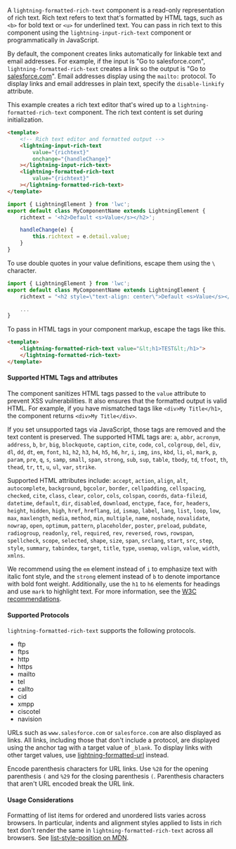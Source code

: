 A `lightning-formatted-rich-text` component is a read-only representation of
rich text. Rich text refers to text that's formatted by HTML tags, such as
`<b>` for bold text or `<u>` for underlined text. You can pass in rich text to
this component using the `lightning-input-rich-text` component or
programmatically in JavaScript.

By default, the component creates links automatically for linkable text and email addresses. For example, if the input is "Go to salesforce.com", `lightning-formatted-rich-text` creates a link so the output is "Go to [salesforce.com](https://www.salesforce.com/)". Email addresses display using the `mailto:` protocol.
To display links and email addresses in plain text, specify the `disable-linkify` attribute.

This example creates a rich text editor that's wired up to a
`lightning-formatted-rich-text` component. The rich text content is set during
initialization.

```html
<template>
    <!-- Rich text editor and formatted output -->
    <lightning-input-rich-text
        value="{richtext}"
        onchange="{handleChange}"
    ></lightning-input-rich-text>
    <lightning-formatted-rich-text
        value="{richtext}"
    ></lightning-formatted-rich-text>
</template>
```

```javascript
import { LightningElement } from 'lwc';
export default class MyComponentName extends LightningElement {
    richtext = '<h2>Default <s>Value</s></h2>';

    handleChange(e) {
        this.richtext = e.detail.value;
    }
}
```

To use double quotes in your value definitions, escape them using the `\`
character.

```javascript
import { LightningElement } from 'lwc';
export default class MyComponentName extends LightningElement {
    richtext = "<h2 style=\"text-align: center\">Default <s>Value</s></h2>";

    ...
}
```

To pass in HTML tags in your component markup, escape the tags like this.

```html
<template>
    <lightning-formatted-rich-text value="&lt;h1>TEST&lt;/h1>">
    </lightning-formatted-rich-text>
</template>
```

#### Supported HTML Tags and attributes

The component sanitizes HTML tags passed to the `value` attribute to prevent
XSS vulnerabilities. It also ensures that the formatted output is valid HTML.
For example, if you have mismatched tags like `<div>My Title</h1>`, the
component returns `<div>My Title</div>`.

If you set unsupported tags via JavaScript, those tags are
removed and the text content is preserved. The supported HTML tags are: `a`,
`abbr`, `acronym`, `address`, `b`, `br`, `big`, `blockquote`, `caption`,
`cite`, `code`, `col`, `colgroup`, `del`, `div`, `dl`, `dd`, `dt`, `em`,
`font`, `h1`, `h2`, `h3`, `h4`, `h5`, `h6`, `hr`, `i`, `img`, `ins`, `kbd`,
`li`, `ol`, `mark`, `p`, `param`, `pre`, `q`, `s`, `samp`, `small`, `span`, `strong`, `sub`, `sup`,
`table`, `tbody`, `td`, `tfoot`, `th`, `thead`, `tr`, `tt`, `u`, `ul`, `var`,
`strike`.

Supported HTML attributes include: `accept`, `action`, `align`, `alt`,
`autocomplete`, `background`, `bgcolor`, `border`, `cellpadding`,
`cellspacing`, `checked`, `cite`, `class`, `clear`, `color`, `cols`,
`colspan`, `coords`, `data-fileid`, `datetime`, `default`, `dir`, `disabled`,
`download`, `enctype`, `face`, `for`, `headers`, `height`, `hidden`, `high`,
`href`, `hreflang`, `id`, `ismap`, `label`, `lang`, `list`, `loop`, `low`,
`max`, `maxlength`, `media`, `method`, `min`, `multiple`, `name`, `noshade`,
`novalidate`, `nowrap`, `open`, `optimum`, `pattern`, `placeholder`, `poster`,
`preload`, `pubdate`, `radiogroup`, `readonly`, `rel`, `required`, `rev`,
`reversed`, `rows`, `rowspan`, `spellcheck`, `scope`, `selected`, `shape`,
`size`, `span`, `srclang`, `start`, `src`, `step`, `style`, `summary`,
`tabindex`, `target`, `title`, `type`, `usemap`, `valign`, `value`, `width`,
`xmlns`.

We recommend using the `em` element instead of `i` to emphasize text with italic font style, and the `strong` element instead of `b` to denote importance with bold font weight. Additionally, use the `h1` to `h6` elements for headings and use `mark` to highlight text. For more information, see the [W3C recommendations](https://www.w3.org/TR/html52/textlevel-semantics.html).

#### Supported Protocols

`lightning-formatted-rich-text` supports the following protocols.

-   ftp
-   ftps
-   http
-   https
-   mailto
-   tel
-   callto
-   cid
-   xmpp
-   ciscotel
-   navision

URLs such as `www.salesforce.com` or `salesforce.com` are also displayed as links. All links, including those that don't include a protocol, are displayed using the anchor tag with a target value of `_blank`. To display links with other target values, use [lightning-formatted-url](bundle/lightning-formatted-url/) instead.

Encode parenthesis characters for URL links. Use `%28` for the opening parenthesis `(` and `%29` for the closing parenthesis `(`. Parenthesis characters that aren't URL encoded break the URL link.

#### Usage Considerations

Formatting of list items for ordered and unordered lists varies across browsers. In particular, indents and alignment styles applied to lists in rich text don't render the same in `lightning-formatted-rich-text` across all browsers. See [list-style-position on MDN](https://developer.mozilla.org/en-US/docs/Web/CSS/list-style-position).
